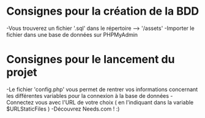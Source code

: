 # Consignes pour la création de la BDD

-Vous trouverez un fichier '.sql' dans le répertoire --> '/assets'
-Importer le fichier dans une base de données sur PHPMyAdmin

# Consignes pour le lancement du projet

-Le fichier 'config.php' vous permet de rentrer vos informations concernant les différentes variables pour la connexion à la base de données
-Connectez vous avec l'URL de votre choix ( en l'indiquant dans la variable $URLStaticFiles )
-Découvrez Needs.com ! :)
